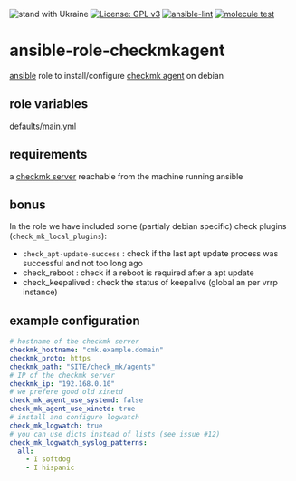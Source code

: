 ![stand with Ukraine](https://badgen.net/badge/support/UKRAINE/?color=0057B8&labelColor=FFD700)
[![License: GPL v3](https://img.shields.io/badge/License-GPL%20v3-blue.svg)](http://www.gnu.org/licenses/gpl-3.0)
[![ansible-lint](https://github.com/zerwes/ansible-role-checkmkagent/actions/workflows/lint.yml/badge.svg)](https://github.com/zerwes/ansible-role-checkmkagent/actions?query=workflow%3Aansible-lint)
[![molecule test](https://github.com/zerwes/ansible-role-checkmkagent/actions/workflows/molecule.yml/badge.svg)](https://github.com/zerwes/ansible-role-checkmkagent/actions/workflows/molecule.yml)

# ansible-role-checkmkagent

[ansible](https://www.ansible.com) role to install/configure [checkmk agent](https://checkmk.com/) on debian

## role variables

[defaults/main.yml](defaults/main.yml)

## requirements

a [checkmk server](https://checkmk.com/) reachable from the machine running ansible

## bonus

In the role we have included some (partialy debian specific) check plugins (`check_mk_local_plugins`):
  * `check_apt-update-success` : check if the last apt update process was successful and not too long ago
  * check_reboot : check if a reboot is required after a apt update
  * check_keepalived : check the status of keepalive (global an per vrrp instance)

## example configuration

```yml
# hostname of the checkmk server
checkmk_hostname: "cmk.example.domain"
checkmk_proto: https
checkmk_path: "SITE/check_mk/agents"
# IP of the checkmk server
checkmk_ip: "192.168.0.10"
# we prefere good old xinetd
check_mk_agent_use_systemd: false
check_mk_agent_use_xinetd: true
# install and configure logwatch
check_mk_logwatch: true
# you can use dicts instead of lists (see issue #12)
check_mk_logwatch_syslog_patterns:
  all:
    - I softdog
    - I hispanic
```
